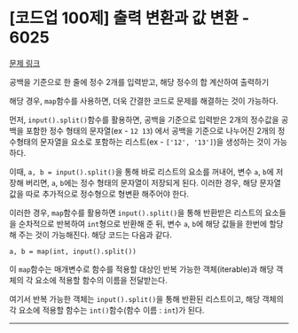 # [코드업 100제] 출력 변환과 값 변환 - 6025
[문제 링크](https://codeup.kr/problem.php?id=6025)

공백을 기준으로 한 줄에 정수 2개를 입력받고, 해당 정수의 합 계산하여 출력하기<br>

해당 경우, `map`함수를 사용하면, 더욱 간결한 코드로 문제를 해결하는 것이 가능하다.<br>

먼저, `input().split()`함수를 활용하면, 공백을 기준으로 입력받은 2개의 정수값을 공백을 포함한 정수 형태의 문자열(ex - `12 13`) 에서 공백을 기준으로 나누어진 2개의 정수형태의 문자열을 요소로 포함하는 리스트(ex - `['12', '13']`)을 생성하는 것이 가능하다.<br>

이때, `a, b = input().split()`을 통해 바로 리스트의 요소를 꺼내어, 변수 `a`, `b`에 저장해 버리면, `a`, `b`에는 정수 형태의 문자열이 저장되게 된다. 이러한 경우, 해당 문자열 값을 따로 추가적으로 정수형으로 형변환 해주어야 한다.<br>

이러한 경우, `map`함수를 활용하면 `input().split()`을 통해 반환받은 리스트의 요소들을 순차적으로 반복하여 `int`형으로 반환해 준 뒤, 변수 `a`, `b`에 해당 값들을 한번에 할당해 주는 것이 가능해진다. 해당 코드는 다음과 같다.<br>

```
a, b = map(int, input().split())
```

이 `map`함수는 매개변수로 함수를 적용할 대상인 반복 가능한 객체(iterable)과 해당 객체의 각 요소에 적용할 함수의 이름을 전달받는다.<br>

여기서 반복 가능한 객체는 `input().split()`을 통해 반환된 리스트이고, 해당 객체의 각 요소에 적용할 함수는 `int()`함수(함수 이름 : `int`)가 된다.<br>

---

<br><br>


